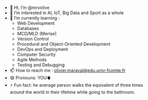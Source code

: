 - 👋 Hi, I’m @mrvolive
- 👀 I’m interested in AI, IoT, Big Data and Sport as a whole
- 🌱 I’m currently learning :
  - Web Development
  - Databases
  - MCD/MLD (Merise)
  - Version Control
  - Procedural and Object-Oriented Development
  - DevOps and Deployment
  - Computer Security
  - Agile Methods
  - Testing and Debugging 
- 📫 How to reach me : olivier.maraval@edu.univ-fcomte.fr
- 😄 Pronouns: YOU🫀
- ⚡ Fun fact: he average person walks the equivalent of three times around the world in their lifetime while going to the bathroom.
